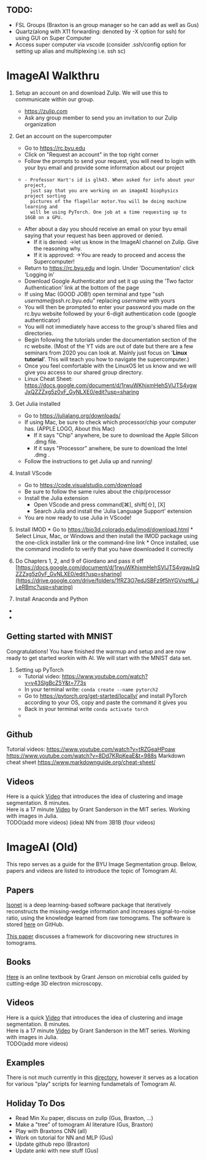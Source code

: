 ## TODO:
- FSL Groups (Braxton is an group manager so he can add as well as Gus)
- Quartz(along with X11 forwarding: denoted by -X option for ssh) for using GUI on Super Computer
- Access super computer via vscode (consider .ssh/config option for setting up alias and multiplexing i.e. ssh sc)
# ImageAI Walkthru
1. Setup an account on and download Zulip. We will use this to communicate within our group.
    * https://zulip.com
    * Ask any group member to send you an invitation to our Zulip organization
2.  Get an account on the supercomputer
    * Go to https://rc.byu.edu
    * Click on "Request an account" in the top right corner
    * Follow the prompts to send your request, you will need to
      login with your byu email and provide some information about our project
    * 
          - Professor Hart's id is glh43. When asked for info about your project,
            just say that you are working on an imageAI biophysics project sorting
            pictures of the flagellar motor.You will be doing machine learning and
            will be using PyTorch. One job at a time requesting up to 16GB on a GPU.
    * After about a day you should receive an email on your byu email saying that your request has been approved or denied.
      * If it is denied: ->let us know in the ImageAI channel on Zulip. Give the reasoning why.
      * If it is approved: ->You are ready to proceed and access the Supercomputer!
    * Return to https://rc.byu.edu and login. Under 'Documentation' click 'Logging in'
    * Download Google Authenticator and set it up using the 'Two factor Authentication' link at the bottom of the page
    * If using Mac (GOOD JOB!) open terminal and type  "ssh *username*@ssh.rc.byu.edu" replacing *username* with yours
    * You will then be prompted to enter your password you made on the rc.byu website followed by your 6-digit authentication code (google authenticator)
    * You will not immediately have access to the group's shared files and directories.
    * Begin following the tutorials under the documentation section of the rc website. (Most of the YT vids are out of date but there are a few seminars from 2020 you can look at. Mainly just focus on '**Linux tutorial**'. This will teach you how to navigate the supercomputer.)
    * Once you feel comfortable with the LinuxOS let us know and we will give you access to our shared group directory.
    * Linux Cheat Sheet: https://docs.google.com/document/d/1rwuWKhjxmHehSVlJTS4vgwJxQZZZxg5z0vF_GyNLXE0/edit?usp=sharing
3.  Get Julia installed
    * Go to https://julialang.org/downloads/
    * If using Mac, be sure to check which processor/chip your computer has. (APPLE LOGO, About this Mac)
        * If it says "Chip" anywhere, be sure to download the Apple Silicon .dmg file.
        * If it says "Processor" anwhere, be sure to download the Intel .dmg .
    * Follow the instructions to get Julia up and running!
4.  Install VScode
    * Go to https://code.visualstudio.com/download
    * Be sure to follow the same rules about the chip/processor
    * Install the Julia extension
      * Open VScode and press command[⌘], shift[⇧], [X]
      * Search Julia and install the 'Julia Language Support' extension
    * You are now ready to use Julia in VScode!
5.   Install IMOD
    * Go to https://bio3d.colorado.edu/imod/download.html
    * Select Linux, Mac, or Windows and then install the IMOD package using the one-click installer link or the command-line link
    * Once installed, use the command imodinfo to verify that you have downloaded it correctly      

5.  Do Chapters 1, 2, and 9 of Giordano and pass it off [https://docs.google.com/document/d/1rwuWKhjxmHehSVlJTS4vgwJxQZZZxg5z0vF_GyNLXE0/edit?usp=sharing](https://drive.google.com/drive/folders/1fRZ3O7edJSBFz9f5hYGVnzf6_JLeRBmc?usp=sharing)
6.  Install Anaconda and Python
   *
   * 

## Getting started with MNIST
Congratulations! You have finished the warmup and setup and are now ready to get started workin with AI. We will start with the MNIST data set.
1. Setting up PyTorch
   * Tutorial video: https://www.youtube.com/watch?v=v43SlgBcZ5Y&t=773s
   * In your terminal write: `conda create --name pytorch2`
   * Go to https://pytorch.org/get-started/locally/ and install PyTorch according to your OS, copy and paste the command it gives you
   * Back in your terminal write `conda activate torch`
   * 


## Github
Tutorial videos:
https://www.youtube.com/watch?v=tRZGeaHPoaw
https://www.youtube.com/watch?v=8Dd7KRpKeaE&t=988s
Markdown cheat sheet
https://www.markdownguide.org/cheat-sheet/

## Videos
Here is a quick [Video](https://www.youtube.com/watch?v=yR7k19YBqiw) that introduces the idea of clustering and image segmentation. 8 minutes.<br>
Here is a 17 minute [Video](https://www.youtube.com/watch?v=DGojI9xcCfg) by Grant Sanderson in the MIT series. Working with images in Julia.<br>
TODO(add more videos)
(idea) NN from 3B1B (four videos)


# ImageAI (Old)
This repo serves as a guide for the BYU Image Segmentation group. Below, papers and videos are listed to introduce the topic of Tomogram AI.

## Papers
[Isonet](https://www.biorxiv.org/content/10.1101/2021.07.17.452128v1.full) is a deep learning-based software package that iteratively reconstructs the missing-wedge information and increases signal-to-noise ratio, using the knowledge learned from raw tomograms. The software is stored [here](https://github.com/IsoNet-cryoET/IsoNet) on GitHub.

[This paper](https://www.sciencedirect.com/science/article/pii/S096921261930005X?via%3Dihub) discusses a framework for discovoring new structures in tomograms.

## Books
[Here](https://www.cellstructureatlas.org/) is an online textbook by Grant Jenson on microbial cells guided by cutting-edge 3D electron microscopy.

## Videos
Here is a quick [Video](https://www.youtube.com/watch?v=yR7k19YBqiw) that introduces the idea of clustering and image segmentation. 8 minutes.<br>
Here is a 17 minute [Video](https://www.youtube.com/watch?v=DGojI9xcCfg) by Grant Sanderson in the MIT series. Working with images in Julia.<br>
TODO(add more videos)

## Examples
There is not much currently in this [directory](https://github.com/byu-biophysics/ImageSegmentation/tree/main/examples), however it serves as a location for various "play" scripts for learning fundametals of Tomogram AI. 

## Holiday To Dos
* Read Min Xu paper, discuss on zulip (Gus, Braxton, ...)
* Make a "tree" of tomogram AI literature (Gus, Braxton)
* Play with Braxtons CNN (all)
* Work on tutorial for NN and MLP (Gus)
* Update github repo (Braxton)
* Update anki with new stuff (Gus)

